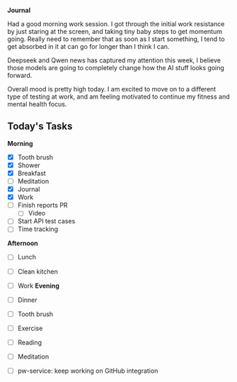 **Journal**

Had a good morning work session. I got through the initial work resistance by just staring at the screen, and taking tiny baby steps to get momentum going. Really need to remember that as soon as I start something, I tend to get absorbed in it at can go for longer than I think I can.

Deepseek and Qwen news has captured my attention this week, I believe those models are going to completely change how the AI stuff looks going forward.

Overall mood is pretty high today. I am excited to move on to a different type of testing at work, and am feeling motivated to continue my fitness and mental health focus.

## Today's Tasks

**Morning**
- [x] Tooth brush
- [x] Shower
- [x] Breakfast
- [ ] Meditation
- [x] Journal
- [x] Work
- [ ] Finish reports PR
	- [ ] Video
- [ ] Start API test cases
- [ ] Time tracking 

**Afternoon**
- [ ] Lunch
- [ ] Clean kitchen
- [ ] Work
**Evening**
- [ ] Dinner
- [ ] Tooth brush
- [ ] Exercise
- [ ] Reading
- [ ] Meditation
- [ ] pw-service: keep working on GitHub integration



